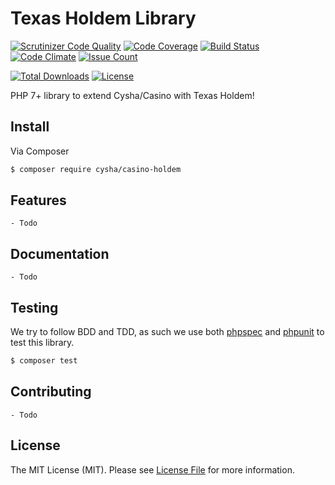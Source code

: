 # Texas Holdem Library
[![Scrutinizer Code Quality](https://scrutinizer-ci.com/g/Cysha/casino-holdem/badges/quality-score.png?b=master)](https://scrutinizer-ci.com/g/Cysha/casino-holdem/?branch=master)
[![Code Coverage](https://scrutinizer-ci.com/g/Cysha/casino-holdem/badges/coverage.png?b=master)](https://scrutinizer-ci.com/g/Cysha/casino-holdem/?branch=master)
[![Build Status](https://travis-ci.org/Cysha/casino-holdem.svg?branch=master)](https://travis-ci.org/Cysha/casino-holdem)
[![Code Climate](https://codeclimate.com/github/Cysha/casino-holdem/badges/gpa.svg)](https://codeclimate.com/github/Cysha/casino-holdem)
[![Issue Count](https://codeclimate.com/github/Cysha/casino-holdem/badges/issue_count.svg)](https://codeclimate.com/github/Cysha/casino-holdem)

[![Total Downloads](https://poser.pugx.org/cysha/casino-holdem/downloads)](https://packagist.org/packages/cysha/casino-holdem)
[![License](https://poser.pugx.org/cysha/casino-holdem/license)](https://packagist.org/packages/cysha/casino-holdem)

PHP 7+ library to extend Cysha/Casino with Texas Holdem!


## Install

Via Composer

``` bash
$ composer require cysha/casino-holdem
```


## Features
    - Todo

## Documentation
    - Todo


## Testing

We try to follow BDD and TDD, as such we use both [phpspec](http://www.phpspec.net) and [phpunit](https://phpunit.de) to test this library.

``` bash
$ composer test
```


## Contributing
    - Todo



## License

The MIT License (MIT). Please see [License File](LICENSE) for more information.
